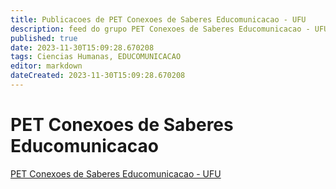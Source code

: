 ```yaml
---
title: Publicacoes de PET Conexoes de Saberes Educomunicacao - UFU 
description: feed do grupo PET Conexoes de Saberes Educomunicacao - UFU
published: true
date: 2023-11-30T15:09:28.670208
tags: Ciencias Humanas, EDUCOMUNICACAO
editor: markdown
dateCreated: 2023-11-30T15:09:28.670208
---
```


# PET Conexoes de Saberes Educomunicacao
[PET Conexoes de Saberes Educomunicacao - UFU](/grupo/212PETConexoesdeSaberesEducomunicacaoUFU.md)